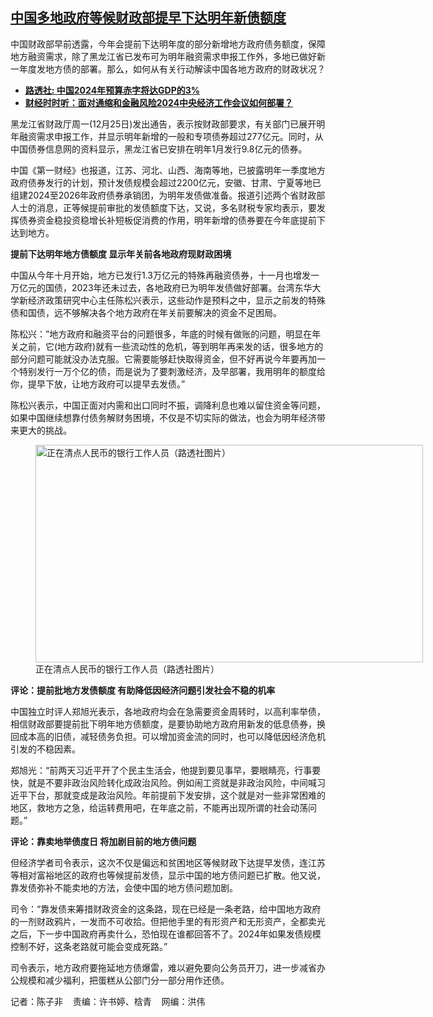 <!--1703607056000-->
[中国多地政府等候财政部提早下达明年新债额度](https://www.rfa.org/mandarin/yataibaodao/jingmao/ec-12262023101215.html)
------

<p><span style="font-weight: 400;">中国财政部早前透露，今年会提前下达明年度的部分新增地方政府债务额度，保障地方融资需求，除了黑龙江省已发布可为明年融资需求申报工作外，多地已做好新一年度发地方债的部署。那么，如何从有关行动解读中国各地方政府的财政状况？</span></p><ul><li><a href="https://www.rfa.org/mandarin/Xinwen/4-12162023122726.html"><strong>路透社: 中国2024年预算赤字将达GDP的3%</strong></a></li><li><strong><a href="https://www.rfa.org/mandarin/zhuanlan/jingmaorediansaomiao/econ-12152023144158.html">财经时时听：面对通缩和金融风险2024中央经济工作会议如何部署？</a></strong></li></ul><p><span style="font-weight: 400;">黑龙江省财政厅周一(12月25日)发出通告，表示按财政部要求，有关部门已展开明年融资需求申报工作，并显示明年新增的一般和专项债券超过277亿元。同时，从中国债券信息网的资料显示，黑龙江省已安排在明年1月发行9.8亿元的债券。</span></p><p><span style="font-weight: 400;">中国《第一财经》也报道，江苏、河北、山西、海南等地，已披露明年一季度地方政府债券发行的计划，预计发债规模会超过2200亿元，安徽、甘肃、宁夏等地已组建2024至2026年政府债券承销团，为明年发债做准备。报道引述两个省财政部人士的消息，正等候提前审批的发债额度下达，又说，多名财税专家均表示，要发挥债券资金稳投资稳增长补短板促消费的作用，明年新增的债券要在今年底提前下达到地方。</span></p><p><b>提前下达明年地方债额度 显示年关前各地政府现财政困境</b></p><p><span style="font-weight: 400;">中国从今年十月开始，地方已发行1.3万亿元的特殊再融资债券，十一月也增发一万亿元的国债，2023年还未过去，各地政府已为明年发债做好部署。台湾东华大学新经济政策研究中心主任陈松兴表示，这些动作是预料之中，显示之前发的特殊债和国债，远不够解决各个地方政府在年关前要解决的资金不足困局。</span></p><p><span style="font-weight: 400;">陈松兴：”地方政府和融资平台的问题很多，年底的时候有做账的问题，明显在年关之前，它(地方政府)就有一些流动性的危机，等到明年再来发的话，很多地方的部分问题可能就没办法克服。它需要能够赶快取得资金，但不好再说今年要再加一个特别发行一万个亿的债，而是说为了要刺激经济，及早部署，我用明年的额度给你，提早下放，让地方政府可以提早去发债。”</span></p><p><span style="font-weight: 400;">陈松兴表示，中国正面对内需和出口同时不振，调降利息也难以留住资金等问题，如果中国继续想靠付债务解财务困境，不仅是不切实际的做法，也会为明年经济带来更大的挑战。</span></p><p><figure class="image-richtext image-inline captioned" style="width:620px;"><img alt="正在清点人民币的银行工作人员（路透社图片）" height="348" src="https://www.rfa.org/mandarin/yataibaodao/jingmao/ec-12262023101215.html/ec1.jpg/@@images/18924381-eefe-4907-82f3-2c57cb89fc74.jpeg" title="ec1.jpg" width="620"/><figcaption class="image-caption">正在清点人民币的银行工作人员（路透社图片）</figcaption><small></small></figure></p><p><b>评论：提前批地方发债额度 有助降低因经济问题引发社会不稳的机率</b></p><p><span style="font-weight: 400;">中国独立时评人郑旭光表示，各地政府均会在急需要资金周转时，以高利率举债，相信财政部要提前批下明年地方债额度，是要协助地方政府用新发的低息债券，换回成本高的旧债，减轻债务负担。可以增加资金流的同时，也可以降低因经济危机引发的不稳因素。</span></p><p><span style="font-weight: 400;">郑旭光：“前两天习近平开了个民主生活会，他提到要见事早，要眼睛亮，行事要快，就是不要非政治风险转化成政治风险。例如闹工资就是非政治风险，中间喊习近平下台，那就变成是政治风险。年前提前下发安排，这个就是对一些非常困难的地区，救地方之急，给运转费用吧，在年底之前，不能再出现所谓的社会动荡问题。”</span></p><p><b>评论：靠卖地举债度日 将加剧目前的地方债问题</b></p><p><span style="font-weight: 400;">但经济学者司令表示，这次不仅是偏远和贫困地区等候财政下达提早发债，连江苏等相对富裕地区的政府也等候提前发债，显示中国的地方债问题已扩散。他又说，靠发债弥补不能卖地的方法，会使中国的地方债问题加剧。</span></p><p><span style="font-weight: 400;">司令：“靠发债来筹措财政资金的这条路，现在已经是一条老路，给中国地方政府的一剂财政鸦片，一发而不可收拾。但把他手里的有形资产和无形资产，全都卖光之后，下一步中国政府再卖什么，恐怕现在谁都回答不了。2024年如果发债规模控制不好，这条老路就可能会变成死路。” </span></p><p><span style="font-weight: 400;">司令表示，地方政府要拖延地方债爆雷，难以避免要向公务员开刀，进一步减省办公规模和减少福利，把蛋糕从公部门分一部分用作还债。</span></p><p><span style="font-weight: 400;">记者：陈子非    责编：许书婷、梒青    网编：洪伟</span></p>
